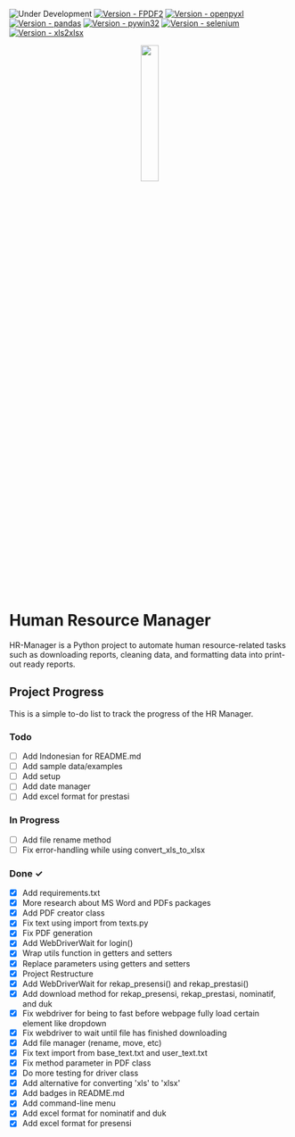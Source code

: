 ![Under Development](https://img.shields.io/badge/under-development-yellow?style=for-the-badge)
[![Version - FPDF2](https://img.shields.io/badge/FPDF2-2.7.6-teal?style=for-the-badge&logo=python)](https://pypi.org/project/fpdf2/)
[![Version - openpyxl](https://img.shields.io/badge/openpyxl-3.1.2-teal?style=for-the-badge&logo=python)](https://pypi.org/project/openpyxl/)
[![Version - pandas](https://img.shields.io/badge/pandas-2.1.4-teal?style=for-the-badge&logo=python)](https://pypi.org/project/pandas/)
[![Version - pywin32](https://img.shields.io/badge/pywin32-306-teal?style=for-the-badge&logo=python)](https://pypi.org/project/pywin32/)
[![Version - selenium](https://img.shields.io/badge/selenium-4.16.0-teal?style=for-the-badge&logo=python)](https://pypi.org/project/selenium/)
[![Version - xls2xlsx](https://img.shields.io/badge/xls2xlsx-0.2.0-teal?style=for-the-badge&logo=python)](https://pypi.org/project/xls2xlsx/)

<div align="center">
    <a href="https://commons.wikimedia.org/wiki/File:Coat_of_arms_of_Yogyakarta.svg">
        <img src="https://upload.wikimedia.org/wikipedia/commons/b/b8/Coat_of_arms_of_Yogyakarta.svg" width=25% height=25%>
    </a>
</div>

# Human Resource Manager

HR-Manager is a Python project to automate human resource-related tasks such as downloading reports, cleaning data, and formatting data into print-out ready reports.


## Project Progress

This is a simple to-do list to track the progress of the HR Manager.

### Todo

- [ ] Add Indonesian for README.md
- [ ] Add sample data/examples
- [ ] Add setup
- [ ] Add date manager
- [ ] Add excel format for prestasi

### In Progress

- [ ] Add file rename method
- [ ] Fix error-handling while using convert_xls_to_xlsx

### Done ✓

- [x] Add requirements.txt
- [x] More research about MS Word and PDFs packages
- [x] Add PDF creator class
- [x] Fix text using import from texts.py
- [x] Fix PDF generation
- [x] Add WebDriverWait for login()
- [x] Wrap utils function in getters and setters
- [x] Replace parameters using getters and setters
- [x] Project Restructure
- [x] Add WebDriverWait for rekap_presensi() and rekap_prestasi()
- [x] Add download method for rekap_presensi, rekap_prestasi, nominatif, and duk
- [x] Fix webdriver for being to fast before webpage fully load certain element like dropdown
- [x] Fix webdriver to wait until file has finished downloading
- [x] Add file manager (rename, move, etc)
- [x] Fix text import from base_text.txt and user_text.txt
- [x] Fix method parameter in PDF class
- [x] Do more testing for driver class
- [x] Add alternative for converting 'xls' to 'xlsx'
- [x] Add badges in README.md
- [x] Add command-line menu
- [x] Add excel format for nominatif and duk
- [x] Add excel format for presensi
